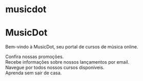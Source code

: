# musicdot
MusicDot
========

Bem-vindo à MusicDot, seu portal de cursos de mùsica online.

Confira nossas promoções.  
Recebe informações sobre nossos lançamentos por email.  
Navegue por todos nossos cursos disponíveis.  
Aprenda sem sair de casa.
